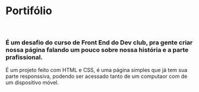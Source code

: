 <h1>Portifólio</h1>
<br>
<h3>É um desafio do curso de Front End do <a>Dev club</a>, pra gente criar nossa página falando um pouco sobre nossa história e a parte prafissional.</h3>
<p>É um projeto feito com HTML e CSS, é uma página simples que já tem sua parte responssiva, podendo ser acessado tanto de um computaor com de um dispositivo móvel.</p>
